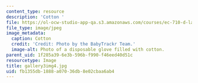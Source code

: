 ```yaml
---
content_type: resource
description: 'Cotton '
file: https://ol-ocw-studio-app-qa.s3.amazonaws.com/courses/ec-710-d-lab-medical-technologies-for-the-developing-world-spring-2010/fb1355db1888a07036db8e02cbaa6ab4_gallery3img4.jpg
file_type: image/jpeg
image_metadata:
  caption: Cotton
  credit: 'Credit: Photo by the BabyTrackr Team.'
  image-alt: Photo of a disposable glove filled with cotton.
parent_uid: 1f285a39-6e3b-596b-f990-f46eed40d51c
resourcetype: Image
title: gallery3img4.jpg
uid: fb1355db-1888-a070-36db-8e02cbaa6ab4
---
```

